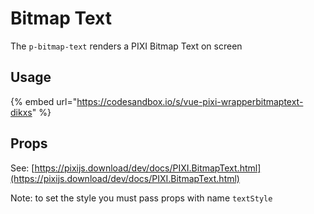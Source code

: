 # Bitmap Text

The `p-bitmap-text` renders a PIXI Bitmap Text on screen

## Usage

{% embed url="https://codesandbox.io/s/vue-pixi-wrapperbitmaptext-dikxs" %}

## Props

See: [https://pixijs.download/dev/docs/PIXI.BitmapText.html](https://pixijs.download/dev/docs/PIXI.BitmapText.html)

Note: to set the style you must pass props with name `textStyle`[  
](https://mai-trung-duc.gitbook.io/vue-pixi-wrapper/components/sprite)



